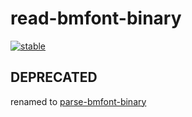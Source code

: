 # read-bmfont-binary

[![stable](http://badges.github.io/stability-badges/dist/stable.svg)](http://github.com/badges/stability-badges)

## DEPRECATED

renamed to [parse-bmfont-binary](https://www.npmjs.com/package/parse-bmfont-binary) 

